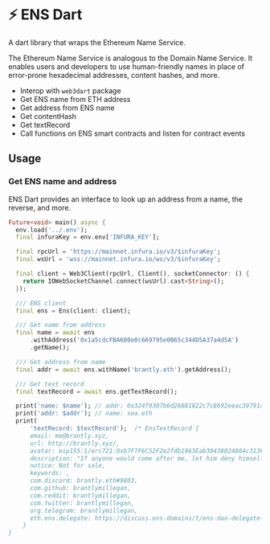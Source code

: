 # ⚡️ ENS Dart

A dart library that wraps the Ethereum Name Service.

The Ethereum Name Service is analogous to the Domain Name Service. It enables users and developers to use human-friendly names in place of error-prone hexadecimal addresses, content hashes, and more.

- Interop with `web3dart` package
- Get ENS name from ETH address
- Get address from ENS name
- Get contentHash
- Get textRecord
- Call functions on ENS smart contracts and listen for contract events

## Usage

### Get ENS name and address

ENS Dart provides an interface to look up an address from a name, the reverse, and more.

```dart
Future<void> main() async {
  env.load('../.env');
  final infuraKey = env.env['INFURA_KEY'];

  final rpcUrl = 'https://mainnet.infura.io/v3/$infuraKey';
  final wsUrl = 'wss://mainnet.infura.io/ws/v3/$infuraKey';

  final client = Web3Client(rpcUrl, Client(), socketConnector: () {
    return IOWebSocketChannel.connect(wsUrl).cast<String>();
  });

  /// ENS client
  final ens = Ens(client: client);

  /// Get name from address
  final name = await ens
      .withAddress('0x1a5cdcFBA600e0c669795e0B65c344D5A37a4d5A')
      .getName();

  /// Get address from name
  final addr = await ens.withName('brantly.eth').getAddress();

  /// Get text record
  final textRecord = await ens.getTextRecord();

  print('name: $name'); // addr: 0x324f9307b6d26881822c7c8692eeac39791a9756
  print('addr: $addr'); // name: sea.eth
  print(
      'textRecord: $textRecord');  /* EnsTextRecord {
      email: me@brantly.xyz,
      url: http://brantly.xyz/,
      avatar: eip155:1/erc721:0xb7F7F6C52F2e2fdb1963Eab30438024864c313F6/2430,
      description: "If anyone would come after me, let him deny himself and take up his cross daily and follow me. For whoever would save his life will lose it, but whoever loses his life for my sake will save it. For what does it profit a man if he gains the whole world and loses or forfeits himself?" - Jesus, Luke 9.23-25,
      notice: Not for sale,
      keywords: ,
      com.discord: brantly.eth#9803,
      com.github: brantlymillegan,
      com.reddit: brantlymillegan,
      com.twitter: brantlymillegan,
      org.telegram: brantlymillegan,
      eth.ens.delegate: https://discuss.ens.domains/t/ens-dao-delegate-applications/815/697?u=brantlymillegan
    } 
}

```
